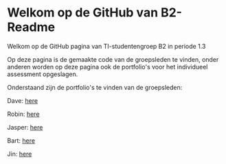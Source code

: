 # Welkom op de GitHub van B2- Readme

Welkom op de GitHub pagina van TI-studentengroep B2 in periode 1.3

Op deze pagina is de gemaakte code van de groepsleden te vinden, onder anderen worden op deze pagina ook de portfolio's voor het individueel assessment opgeslagen.

Onderstaand zijn de portfolio's te vinden van de groepsleden:

Dave: [here](portfolio's/FP_Portfolio_Dave.md)

Robin: [here](portfolio's/Portfolio_Robin.md)

Jasper: [here](portfolio's/FP_Portfolio_Jasper.md)

Bart: [here](portfolio's/Portfolio_Bart.md)

Jin: [here](portfolio's/FP_Portfolio_Jin.md)

